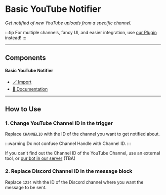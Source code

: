 # Basic YouTube Notifier
*Get notified of new YouTube uploads from a specific channel.*

:::tip
For multiple channels, fancy UI, and easier integration, use [our Plugin](../p/p/youtube-video-notifier.md) instead!
:::

***

## Components

#### Basic YouTube Notifier

- [🪄 Import](https://inventor.gg/dash/share/component/16f3a3fffba84b948a3300ff84c5e21f)
- [📙 Documentation](#how-to-use)

***

## How to Use

### 1. Change YouTube Channel ID in the trigger
Replace `CHANNELID` with the ID of the channel you want to get notified about.

:::warning
Do not confuse Channel Handle with Channel ID.
:::

If you can't find out the Channel ID of the YouTube Channel, use an external tool, or [our bot in our server](https://dsc.gg/inventutor) (TBA)

### 2. Replace Discord Channel ID in the message block
Replace `1234` with the ID of the Discord channel where you want the message to be sent.
